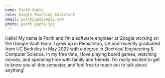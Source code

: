 ```yaml
---
name: Parth Gupta
role: Google Teaching Assistant
email: parthgup@google.com
photo: parth_gupta.jpg
---
```


Hello! My name is Parth and I’m a software engineer at Google working on the Google Vault team. I grew up in Pleasanton, CA and recently graduated from UC Berkeley in May 2022 with a degree in Electrical Engineering & Computer Science. In my free time, I love playing board games, watching movies, and spending time with family and friends. I’m really excited to get to know you all this semester, and feel free to reach out to talk about anything!
